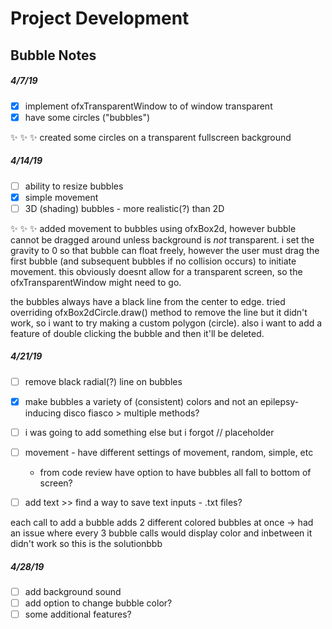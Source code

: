 # Project Development
## Bubble Notes


##### 4/7/19
- [x] implement ofxTransparentWindow to of window transparent
- [x] have some circles ("bubbles")

:sparkles: :sparkles: :sparkles: 
created some circles on a transparent fullscreen background

##### 4/14/19
- [ ] ability to resize bubbles
- [x] simple movement 
- [ ] 3D (shading) bubbles - more realistic(?) than 2D

:sparkles: :sparkles: :sparkles: 
added movement to bubbles using ofxBox2d, however bubble cannot be dragged around unless background is _not_ transparent. i set the gravity to 0 so that bubble can float freely, however the user must drag the first bubble (and subsequent bubbles if no collision occurs) to initiate movement. this obviously doesnt allow for a transparent screen, so the ofxTransparentWindow might need to go. 

the bubbles always have a black line from the center to edge. tried overriding ofxBox2dCircle.draw() method to remove the line but it didn't work, so  i want to try making a custom polygon (circle). also i want to add a feature of double clicking the bubble and then it'll be deleted.

##### 4/21/19
- [ ] remove black radial(?) line on bubbles
- [x] make bubbles a variety of (consistent) colors and not an epilepsy-inducing disco fiasco > multiple methods?
- [ ] i was going to add something else but i forgot // placeholder


- [ ] movement - have different settings of movement, random, simple, etc
    * from code review have option to have bubbles all fall to bottom of screen?
- [ ] add text >> find a way to save text inputs - .txt files?

each call to add a bubble adds 2 different colored bubbles at once -> had an issue where every 3 bubble calls would display color and inbetween it didn't work so this is the solutionbbb

##### 4/28/19
- [ ] add background sound
- [ ] add option to change bubble color?
- [ ] some additional features?
